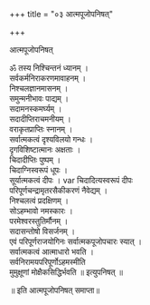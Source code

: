 +++
title = "०३ आत्मपूजोपनिषत्"

+++

आत्मपूजोपनिषत्

ॐ तस्य निश्चिन्तनं ध्यानम् ।  
सर्वकर्मनिराकरणमावाहनम् ।  
निश्चलज्ञानमासनम् ।  
समुन्मनीभावः पाद्यम् ।  
सदामनस्कमर्घ्यम् ।  
सदादीप्तिराचमनीयम् ।  
वराकृतप्राप्तिः स्नानम् ।  
सर्वात्मकत्वं दृश्यविलयो गन्धः ।  
दृगविशिष्टात्मानः अक्षताः ।  
चिदादीप्तिः पुष्पम् ।  
चिदाग्निस्वरूपं धूपः ।  
सूर्यात्मकत्वं दीपः ।  var  चिदादित्यस्वरूपं दीपः  
परिपूर्णचन्द्रामृतरसैकीकरणं नैवेद्यम् ।  
निश्चलत्वं प्रदक्षिणम् ।  
सोऽहम्भावो नमस्कारः ।  
परमेश्वरस्तुतिर्मौनम् ।  
सदासन्तोषो विसर्जनम् ।  
एवं परिपूर्णराजयोगिनः सर्वात्मकपूजोपचारः स्यात् ।  
सर्वात्मकत्वं आत्माधारो भवति ।  
सर्वनिरामयपरिपूर्णोऽहमस्मीति  
मुमुक्षूणां मोक्षैकसिद्धिर्भवति ॥ इत्युपनिषत् ॥

॥ इति आत्मपूजोपनिषत् समाप्ता॥  
  
